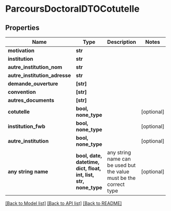 # ParcoursDoctoralDTOCotutelle


## Properties
Name | Type | Description | Notes
------------ | ------------- | ------------- | -------------
**motivation** | **str** |  | 
**institution** | **str** |  | 
**autre_institution_nom** | **str** |  | 
**autre_institution_adresse** | **str** |  | 
**demande_ouverture** | **[str]** |  | 
**convention** | **[str]** |  | 
**autres_documents** | **[str]** |  | 
**cotutelle** | **bool, none_type** |  | [optional] 
**institution_fwb** | **bool, none_type** |  | [optional] 
**autre_institution** | **bool, none_type** |  | [optional] 
**any string name** | **bool, date, datetime, dict, float, int, list, str, none_type** | any string name can be used but the value must be the correct type | [optional]

[[Back to Model list]](../README.md#documentation-for-models) [[Back to API list]](../README.md#documentation-for-api-endpoints) [[Back to README]](../README.md)


